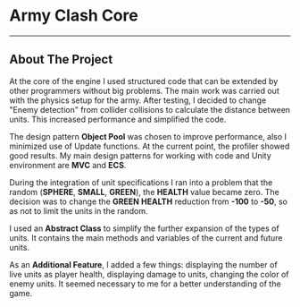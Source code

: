 # Army Clash Core
____
## About The Project
At the core of the engine I used structured code that can be extended by other programmers without big problems. The main work was carried out with the physics setup 
for the army. After testing, I decided to change "Enemy detection" from collider collisions to calculate the distance between units. This increased performance and simplified the code.

The design pattern **Object Pool** was chosen to improve performance, also I minimized use of Update functions. At the current point, the profiler 
showed good results. My main design patterns for working with code and Unity environment are **MVC** and **ECS**. 

During the integration of unit specifications I ran into a problem that the random 
(**SPHERE**, **SMALL**, **GREEN**), the **HEALTH** value became zero. The decision was to change the **GREEN** **HEALTH** reduction from **-100** to **-50**, so as not to limit the units in 
the random. 

I used an **Abstract Class** to simplify the further expansion of the types of units. It contains the main methods and variables of the current and future units.

As an **Additional Feature**, I added a few things: displaying the number of live units as player health, displaying damage to units, changing the color of enemy units.
It seemed necessary to me for a better understanding of the game.
